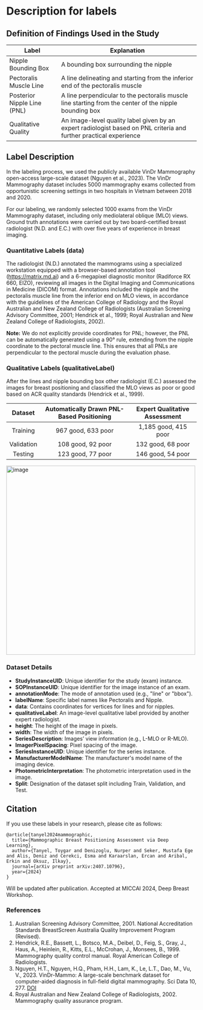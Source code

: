 # Description for labels

## Definition of Findings Used in the Study

| Label                   | Explanation                                                                                   |
|-------------------------|-----------------------------------------------------------------------------------------------|
| Nipple Bounding Box     | A bounding box surrounding the nipple                                                         |
| Pectoralis Muscle Line  | A line delineating and starting from the inferior end of the pectoralis muscle                 |
| Posterior Nipple Line (PNL) | A line perpendicular to the pectoralis muscle line starting from the center of the nipple bounding box |
| Qualitative Quality     | An image-level quality label given by an expert radiologist based on PNL criteria and further practical experience |

## Label Description

In the labeling process, we used the publicly available VinDr Mammography open-access large-scale dataset (Nguyen et al., 2023). The VinDr Mammography dataset includes 5000 mammography exams collected from opportunistic screening settings in two hospitals in Vietnam between 2018 and 2020.

For our labeling, we randomly selected 1000 exams from the VinDr Mammography dataset, including only mediolateral oblique (MLO) views. Ground truth annotations were carried out by two board-certified breast radiologist (N.D. and E.C.) with over five years of experience in breast imaging. 

### Quantitative Labels (data)
The radiologist (N.D.) annotated the mammograms using a specialized workstation equipped with a browser-based annotation tool (https://matrix.md.ai) and a 6-megapixel diagnostic monitor (Radiforce RX 660, EIZO), reviewing all images in the Digital Imaging and Communications in Medicine (DICOM) format. Annotations included the nipple and the pectoralis muscle line from the inferior end on MLO views, in accordance with the guidelines of the American College of Radiology and the Royal Australian and New Zealand College of Radiologists (Australian Screening Advisory Committee, 2001; Hendrick et al., 1999; Royal Australian and New Zealand College of Radiologists, 2002).

**Note:**
We do not explicitly provide coordinates for PNL; however, the PNL can be automatically generated using a 90° rule, extending from the nipple coordinate to the pectoral muscle line. This ensures that all PNLs are perpendicular to the pectoral muscle during the evaluation phase.

### Qualitative Labels (qualitativeLabel)
After the lines and nipple bounding box other radiologist (E.C.) assessed the images for breast positioning and classified the MLO views as poor or good based on ACR quality standards (Hendrick et al., 1999).


| Dataset     | Automatically Drawn PNL-Based Positioning | Expert Qualitative Assessment |
|:-----------:|:-----------------------------------------:|:-----------------------------:|
| Training    | 967 good, 633 poor                        | 1,185 good, 415 poor          |
| Validation  | 108 good, 92 poor                         | 132 good, 68 poor             |
| Testing     | 123 good, 77 poor                         | 146 good, 54 poor             |


<img width="500" alt="image" src="https://github.com/tanyelai/deep-breast-positioning/assets/44132720/bee1bcda-8b5a-4538-aaf5-75bb32e44f0e">


### Dataset Details

- **StudyInstanceUID**: Unique identifier for the study (exam) instance.
- **SOPInstanceUID**: Unique identifier for the image instance of an exam.
- **annotationMode**: The mode of annotation used (e.g., "line" or "bbox").
- **labelName**: Specific label names like Pectoralis and Nipple.
- **data**: Contains coordinates for vertices for lines and for nipples.
- **qualitativeLabel**: An image-level qualitative label provided by another expert radiologist.
- **height**: The height of the image in pixels.
- **width**: The width of the image in pixels.
- **SeriesDescription**: Images’ view information (e.g., L-MLO or R-MLO).
- **ImagerPixelSpacing**: Pixel spacing of the image.
- **SeriesInstanceUID**: Unique identifier for the series instance.
- **ManufacturerModelName**: The manufacturer's model name of the imaging device.
- **PhotometricInterpretation**: The photometric interpretation used in the image.
- **Split**: Designation of the dataset split including Train, Validation, and Test.

## Citation
If you use these labels in your research, please cite as follows:
```
@article{tanyel2024mammographic,
  title={Mammographic Breast Positioning Assessment via Deep Learning},
  author={Tanyel, Toygar and Denizoglu, Nurper and Seker, Mustafa Ege and Alis, Deniz and Cerekci, Esma and Karaarslan, Ercan and Aribal, Erkin and Oksuz, Ilkay},
  journal={arXiv preprint arXiv:2407.10796},
  year={2024}
}
```
Will be updated after publication. Accepted at MICCAI 2024, Deep Breast Workshop.

### References

1. Australian Screening Advisory Committee, 2001. National Accreditation Standards BreastScreen Australia Quality Improvement Program (Revised).
2. Hendrick, R.E., Bassett, L., Botsco, M.A., Deibel, D., Feig, S., Gray, J., Haus, A., Heinlein, R., Kitts, E.L., McCrohan, J., Monsees, B., 1999. Mammography quality control manual. Royal American College of Radiologists.
3. Nguyen, H.T., Nguyen, H.Q., Pham, H.H., Lam, K., Le, L.T., Dao, M., Vu, V., 2023. VinDr-Mammo: A large-scale benchmark dataset for computer-aided diagnosis in full-field digital mammography. Sci Data 10, 277. [DOI](https://doi.org/10.1038/s41597-023-02100-7)
4. Royal Australian and New Zealand College of Radiologists, 2002. Mammography quality assurance program.
